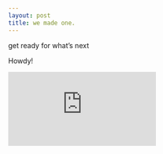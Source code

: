 ```yaml
---
layout: post
title: we made one. 
---
```


get ready for what’s next 


<div class="message">
  Howdy!
</div>


![PIC](https://www1.xup.in/exec/ximg.php?fid=42112980)
